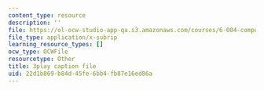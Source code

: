 ```yaml
---
content_type: resource
description: ''
file: https://ol-ocw-studio-app-qa.s3.amazonaws.com/courses/6-004-computation-structures-spring-2017/22d1b869b84d45fe6bb4fb87e16ed86a_Sqhb-TGC4aQ.srt
file_type: application/x-subrip
learning_resource_types: []
ocw_type: OCWFile
resourcetype: Other
title: 3play caption file
uid: 22d1b869-b84d-45fe-6bb4-fb87e16ed86a
---
```

